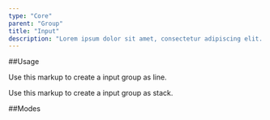 ```yaml
---
type: "Core"
parent: "Group"
title: "Input"
description: "Lorem ipsum dolor sit amet, consectetur adipiscing elit. Nunc tempus laoreet leo sit amet iaculis."
---
```


##Usage

Use this markup to create a input group as line.

<script type="text/plain" class="language-markup">
  <div class="group">
  
    <div class="group_inner">
      <button type="button" class="btn btn--default">
        <!-- content -->
      </button>
    </div>

    <input type="text" class="form-item">

    <div class="group_inner">
      <button type="button" class="btn btn--default">
        <!-- content -->
      </button>
    </div>
    
  </div>
</script>

Use this markup to create a input group as stack.

<script type="text/plain" class="language-markup">
  <div class="group">
  
    <div class="group_inner">
      <button type="button" class="btn btn--default">
        <!-- content -->
      </button>
      <button type="button" class="btn btn--default">
        <!-- content -->
      </button>
    </div>

    <input type="text" class="form-item">
    
    <div class="group_inner">
      <button type="button" class="btn btn--default">
        <!-- content -->
      </button>
      <button type="button" class="btn btn--default">
        <!-- content -->
      </button>
    </div>
    
  </div>
</script>

##Modes

<demo>
  <demovanilla src="inline/core/group/input-line">
  </demovanilla>
  <demovanilla src="inline/core/group/input-stack">
  </demovanilla>
</demo>

